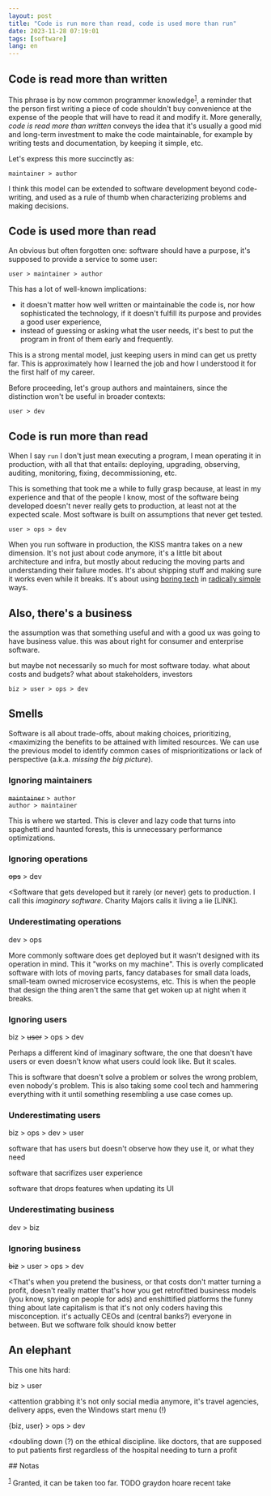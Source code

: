 ```yaml
---
layout: post
title: "Code is run more than read, code is used more than run"
date: 2023-11-28 07:19:01
tags: [software]
lang: en
---
```



## Code is read more than written

This phrase is by now common programmer knowledge<sup><a id="fnr.1" class="footref" href="#fn.1" role="doc-backlink">1</a></sup>, a reminder that the person first writing a piece of code shouldn't buy convenience at the expense of the people that will have to read it and modify it. More generally, *code is read more than written* conveys the idea that it's usually a good mid and long-term investment to make the code maintainable, for example by writing tests and documentation, by keeping it simple, etc.

Let's express this more succinctly as:

<div class="org-center">
<p>
<code>maintainer &gt; author</code>
</p>
</div>

I think this model can be extended to software development beyond code-writing, and used as a rule of thumb when characterizing problems and making decisions.


## Code is used more than read

An obvious but often forgotten one: software should have a purpose, it's supposed to provide a service to some user:

<div class="org-center">
<p>
<code>user &gt; maintainer &gt; author</code>
</p>
</div>

This has a lot of well-known implications:

-   it doesn't matter how well written or maintainable the code is, nor how sophisticated the technology, if it doesn't fulfill its purpose and provides a good user experience,
-   instead of guessing or asking what the user needs, it's best to put the program in front of them early and frequently.

This is a strong mental model, just keeping users in mind can get us pretty far. This is approximately how I learned the job and how I understood it for the first half of my career.

Before proceeding, let's group authors and maintainers, since the distinction won't be useful in broader contexts:

<div class="org-center">
<p>
<code>user &gt; dev</code>
</p>
</div>


## Code is run more than read

When I say `run` I don't just mean executing a program, I mean operating it in production, with all that that entails: deploying, upgrading, observing, auditing, monitoring, fixing, decommissioning, etc.

This is something that took me a while to fully grasp because, at least in my experience and that of the people I know, most of the software being developed doesn't never really gets to production, at least not at the expected scale. Most software is built on assumptions that never get tested.

<div class="org-center">
<p>
<code>user &gt; ops &gt; dev</code>
</p>
</div>

When you run software in production, the KISS mantra takes on a new dimension. It's not just about code anymore, it's a little bit about architecture and infra, but mostly about reducing the moving parts and understanding their failure modes. It's about shipping stuff and making sure it works even while it breaks. It's about using [boring tech](https://mcfunley.com/choose-boring-technology) in [radically simple](https://www.radicalsimpli.city/) ways.


## Also, there's a business

the assumption was that something useful and with a good ux was going to have business value. this was about right for consumer and enterprise software.

but maybe not necessarily so much for most software today. what about costs and budgets? what about stakeholders, investors

<div class="org-center">
<p>
<code>biz &gt; user &gt; ops &gt; dev</code>
</p>
</div>


## Smells

Software is all about trade-offs, about making choices, prioritizing, <maximizing the benefits to be attained with limited resources. We can use the previous model to identify common cases of misprioritizations or lack of perspective (a.k.a. *missing the big picture*).


### Ignoring maintainers

<div class="org-center">
<p>
<del><code>maintainer</code></del> <code>&gt; author</code> <br />
<code>author &gt; maintainer</code>
</p>
</div>

This is where we started. This is clever and lazy code that turns into spaghetti and haunted forests, this is unnecessary performance optimizations.


### Ignoring operations

<div class="org-center">
<p>
<del>ops</del> &gt; dev
</p>
</div>

<Software that gets developed but it rarely (or never) gets to production. I call this *imaginary software*. Charity Majors calls it living a lie [LINK].


### Underestimating operations

<div class="org-center">
<p>
dev &gt; ops
</p>
</div>

More commonly software does get deployed but it wasn't designed with its operation in mind. This it "works on my machine". This is overly complicated software with lots of moving parts, fancy databases for small data loads, small-team owned microservice ecosystems, etc. This is when the people that design the thing aren't the same that get woken up at night when it breaks.


### Ignoring users

<div class="org-center">
<p>
biz &gt; <del>user</del> &gt; ops &gt; dev
</p>
</div>

Perhaps a different kind of imaginary software, the one that doesn't have users or even doesn't know what users could look like. But it scales.

This is software that doesn't solve a problem or solves the wrong problem, even nobody's problem. This is also taking some cool tech and hammering everything with it until something resembling a use case comes up.


### Underestimating users

<div class="org-center">
<p>
biz &gt; ops &gt; dev &gt; user
</p>
</div>

software that has users but doesn't observe how they use it, or what they need

software that sacrifizes user experience

software that drops features when updating its UI


### Underestimating business

<div class="org-center">
<p>
dev &gt; biz
</p>
</div>


### Ignoring business

<div class="org-center">
<p>
<del>biz</del> &gt; user &gt; ops &gt; dev
</p>
</div>

<That's when you pretend the business, or that costs don't matter turning a profit, doesn't really matter that's how you get retrofitted business models (you know, spying on people for ads) and enshittified platforms the funny thing about late capitalism is that it's not only coders having this misconception. it's actually CEOs and (central banks?) everyone in between. But we software folk should know better


## An elephant

This one hits hard:

<div class="org-center">
<p>
biz &gt; user
</p>
</div>

<attention grabbing it's not only social media anymore, it's travel agencies, delivery apps, even the Windows start menu (!)

<div class="org-center">
<p>
{biz, user} &gt; ops &gt; dev
</p>
</div>

<doubling down (?) on the ethical discipline. like doctors, that are supposed to put patients first regardless of the hospital needing to turn a profit

<section class="footnotes" markdown=1>
## Notas

<sup><a id="fn.1" class="footnum" href="#fnr.1">1</a></sup> Granted, it can be taken too far. TODO graydon hoare recent take

</section>
